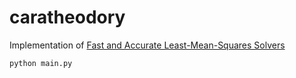 # caratheodory

Implementation of [Fast and Accurate Least-Mean-Squares Solvers](https://arxiv.org/abs/1906.04705)

```sh
python main.py
```
